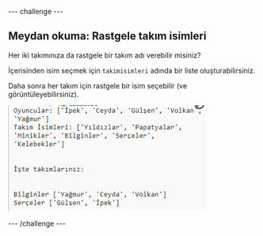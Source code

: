 \--- challenge \---

## Meydan okuma: Rastgele takım isimleri

Her iki takımınıza da rastgele bir takım adı verebilir misiniz?

İçerisinden isim seçmek için `takimisimleri` adında bir liste oluşturabilirsiniz.

Daha sonra her takım için rastgele bir isim seçebilir (ve görüntüleyebilirsiniz).

![ekran görüntüsü](images/team-finished.png)

\--- /challenge \---